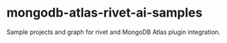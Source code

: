 # mongodb-atlas-rivet-ai-samples
Sample projects and graph for rivet and MongoDB Atlas plugin integration.
